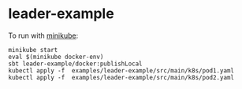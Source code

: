 # leader-example

To run with [minikube](https://minikube.sigs.k8s.io/docs/start/):

```shell
minikube start
eval $(minikube docker-env)
sbt leader-example/docker:publishLocal
kubectl apply -f  examples/leader-example/src/main/k8s/pod1.yaml
kubectl apply -f  examples/leader-example/src/main/k8s/pod2.yaml
```
